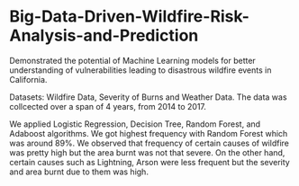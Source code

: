 # Big-Data-Driven-Wildfire-Risk-Analysis-and-Prediction
Demonstrated the potential of Machine Learning models for better understanding of vulnerabilities leading to disastrous wildfire events in California.

Datasets: Wildfire Data, Severity of Burns and Weather Data.
The data was collcected over a span of 4 years, from 2014 to 2017.

We applied Logistic Regression, Decision Tree, Random Forest, and Adaboost algorithms.
We got highest frequency with Random Forest which was around 89%.
We observed that frequency of certain causes of wildfire was pretty high but the area burnt was not that severe.
On the other hand, certain causes such as Lightning, Arson were less frequent but the severity and area burnt due to them was high.
